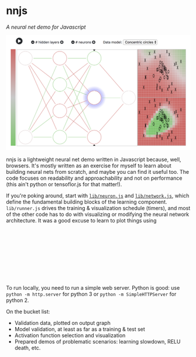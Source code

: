 # nnjs
<em>A neural net demo for Javascript</em>

![Main page screenshot](assets/images/screenshots/nnjs_screenshot_2018-04-23.png)

nnjs is a lightweight neural net demo written in Javascript because, well, browsers. It's mostly written as an exercise for myself to learn about building neural nets from scratch, and maybe you can find it useful too. The code focuses on readability and approachability and not on performance (this ain't python or tensoflor.js for that matter!).

If you're poking around, start with [`lib/neuron.js`](https://github.com/ozydingo/nnjs/blob/master/lib/neuron.js) and [`lib/network.js`](https://github.com/ozydingo/nnjs/blob/master/lib/network.js), which define the fundamental building blocks of the learning component. `lib/runner.js` drives the training & visualization schedule (timers), and most of the other code has to do with visualizing or modifying the neural network architecture. It was a good excuse to learn to plot things using <svg> and <canvas> elements instead of importing some charting lib such as flot or vis.

To run locally, you need to run a simple web server. Python is good: use `python -m http.server` for python 3 or `python -m SimpleHTTPServer` for python 2.

On the bucket list:
 - Validation data, plotted on output graph
 - Model validation, at least as far as a training & test set
 - Activation function selection and visualization
 - Prepared demos of problematic scenarios: learning slowdown, RELU death, etc.
